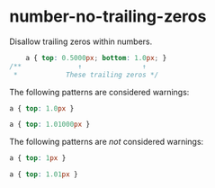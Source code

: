 # number-no-trailing-zeros

Disallow trailing zeros within numbers.

```css
    a { top: 0.5000px; bottom: 1.0px; }
/**              ↑               ↑
 *            These trailing zeros */
```

The following patterns are considered warnings:

```css
a { top: 1.0px }
```

```css
a { top: 1.01000px }
```

The following patterns are *not* considered warnings:

```css
a { top: 1px }
```

```css
a { top: 1.01px }
```
